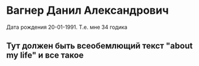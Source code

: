 # Вагнер Данил Александрович

Дата рождения 20-01-1991. Т.е. мне 34 годика

## Тут должен быть всеобемлющий текст "about my life" и все такое

